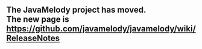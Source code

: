## The JavaMelody project has moved. <br /> The new page is https://github.com/javamelody/javamelody/wiki/ReleaseNotes ##